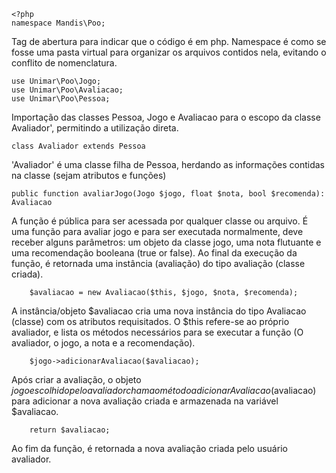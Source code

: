 
    <?php
    namespace Mandis\Poo;


Tag de abertura para indicar que o código é em php.
Namespace é como se fosse uma pasta virtual para organizar os arquivos contidos nela, evitando o conflito de nomenclatura.

    use Unimar\Poo\Jogo;
    use Unimar\Poo\Avaliacao;
    use Unimar\Poo\Pessoa;
Importação das classes Pessoa, Jogo e Avaliacao para o escopo da classe Avaliador', permitindo a utilização direta.

    class Avaliador extends Pessoa
'Avaliador' é uma classe filha de Pessoa, herdando as informações contidas na classe (sejam atributos e funções)

    public function avaliarJogo(Jogo $jogo, float $nota, bool $recomenda): Avaliacao
A função é pública para ser acessada por qualquer classe ou arquivo.
É uma função para avaliar jogo e para ser executada normalmente, deve receber alguns parâmetros: um objeto da classe jogo, uma nota flutuante e uma recomendação booleana (true or false).
Ao final da execução da função, é retornada uma instância (avaliação) do tipo avaliação (classe criada).

        $avaliacao = new Avaliacao($this, $jogo, $nota, $recomenda);
A instância/objeto $avaliacao cria uma nova instância do tipo Avaliacao (classe) com os atributos requisitados.
O $this refere-se ao próprio avaliador, e lista os métodos necessários para se executar a função (O avaliador, o jogo, a nota e a recomendação).

        $jogo->adicionarAvaliacao($avaliacao);
Após criar a avaliação, o objeto $jogo escolhido pelo avaliador chama o método adicionarAvaliacao($avaliacao) para adicionar a nova avaliação criada e armazenada na variável $avaliacao.

        return $avaliacao;
Ao fim da função, é retornada a nova avaliação criada pelo usuário avaliador.
